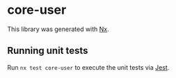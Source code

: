 # core-user

This library was generated with [Nx](https://nx.dev).

## Running unit tests

Run `nx test core-user` to execute the unit tests via [Jest](https://jestjs.io).

